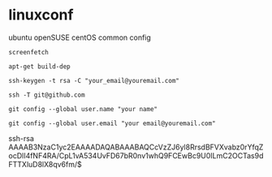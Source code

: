# linuxconf
ubuntu openSUSE centOS common config
```
screenfetch
```
```
apt-get build-dep
```

```
ssh-keygen -t rsa -C "your_email@youremail.com"
```
```
ssh -T git@github.com
```
```
git config --global user.name "your name"
```
```
git config --global user.email "your email@youremail.com"
```
ssh-rsa AAAAB3NzaC1yc2EAAAADAQABAAABAQCcVzZJ6yl8RrsdBFVXvabz0rYfqZocDlI4fNF4RA/CpL1vA534UvFD67bR0nv1whQ9FCEwBc9U0ILmC2OCTas9dFTTXluD8lX8qv6fm/$
